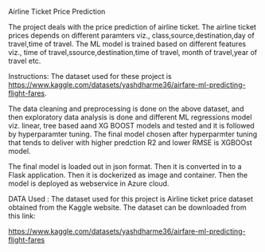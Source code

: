 Airline Ticket Price Prediction

The project deals with the price prediction of airline ticket. The airline ticket prices depends on different paramters viz., class,source,destination,day of travel,time of travel. The ML model is trained based on different features viz., time of travel,ssource,destination,time of travel, month of travel,year of travel etc. 

Instructions:
 The dataset used for these project is https://www.kaggle.com/datasets/yashdharme36/airfare-ml-predicting-flight-fares.

 The data cleaning and preprocessing is done on the above dataset, and then exploratory data analysis is done and different ML regressions model viz. linear, tree based aand XG BOOST models and tested and it is followed by hyperparamter tuning. The final model chosen after hyperparmter tuning that tends to deliver with higher predction R2 and lower RMSE is XGBOOst model.

 The final model is loaded out in json format. Then it is converted in to a Flask application. Then it is dockerized as image and container. Then the model is deployed as webservice in Azure cloud.


 DATA Used : The dataset used for this project is Airline ticket price dataset obtained from the Kaggle website. The dataset can be downloaded from this link:

 https://www.kaggle.com/datasets/yashdharme36/airfare-ml-predicting-flight-fares